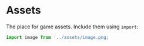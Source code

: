 # Assets

The place for game assets. Include them using `import`:

```js
import image from '../assets/image.png;
```
